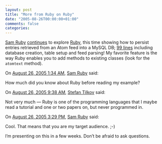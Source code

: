 ```yaml
---
layout: post
title: "More from Ruby on Ruby"
date: "2005-08-26T00:00:00+01:00"
comments: false
categories: 
---
```


<p><a href="http://www.intertwingly.net/blog/">Sam Ruby</a> <a href="http://www.intertwingly.net/blog/2005/08/25/Acts-As-Tree">continues</a> to explore <a href="http://www.ruby-lang.org/">Ruby</a>, this time showing how to persist entries retrieved from an Atom feed into a MySQL DB; <a href="http://intertwingly.net/stories/2005/08/25/load_blog_from_atom.rb">99 lines</a> including database creation, table setup and feed parsing! My favorite feature is the way Ruby enables you to add methods to existing classes (look for the <code>atomtext</code> method).</p>

<section class="comments">

<div class="comment" id="comment-607">
On <a href="#comment-607" title="Permalink to this comment">August 26, 2005  1:34 AM</a>, <a href="http://www.intertwingly.net/blog/" title="http://www.intertwingly.net/blog/" rel="nofollow">Sam Ruby</a>
said:
<p>How much did you know about Ruby before reading my example?</p>


<div class="comment" id="comment-608">
On <a href="#comment-608" title="Permalink to this comment">August 26, 2005  9:38 AM</a>, <a href="/en/staff/st/">Stefan Tilkov</a>
said:
<p>Not very much &#8212; Ruby is one of the programming languages that I maybe read a tutorial and one or two papers on, but never programmed in.</p>


<div class="comment" id="comment-609">
On <a href="#comment-609" title="Permalink to this comment">August 26, 2005  3:29 PM</a>, <a href="http://www.intertwingly.net/blog/" title="http://www.intertwingly.net/blog/" rel="nofollow">Sam Ruby</a>
said:
<p>Cool.  That means that you are my target audience.  ;-)</p>

<p>I&#8217;m presenting on this in a few weeks.  Don&#8217;t be afraid to ask questions.</p>


</section>

